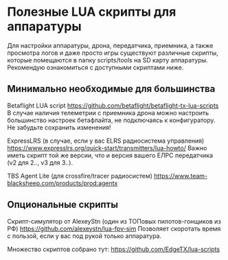 # Полезные LUA скрипты для аппаратуры

Для настройки аппаратуры, дрона, передатчика, приемника, а также просмотра логов и даже просто игры существуют различные скрипты, которые помещаются в папку scripts/tools на SD карту аппаратуры. Рекомендую ознакомиться с доступными скриптами ниже.

## Минимально необходимые для большинства

Betaflight LUA script https://github.com/betaflight/betaflight-tx-lua-scripts
В случае наличия телеметрии с приемника дрона можно настроить большинство настроек бетафлайта, не подключаясь к конфигуратору. Не забудьте сохранить изменения!

ExpressLRS (в случае, если у вас ELRS радиосистема управления) https://www.expresslrs.org/quick-start/transmitters/lua-howto/
Важно иметь скрипт той же версии, что и версия вашего ЕЛРС передатчика (v2 для 2._._, v3 для 3._._).

TBS Agent Lite (для crossfire/tracer радиосистем) https://www.team-blacksheep.com/products/prod:agentx

## Опциональные скрипты

Скрипт-симулятор от AlexeyStn (один из ТОПовых пилотов-гонщиков из РФ) https://github.com/alexeystn/lua-fpv-sim
Позволяет скоротать время с пользой, если у вас под рукой только аппаратура.

Множество скриптов собрано тут: https://github.com/EdgeTX/lua-scripts

